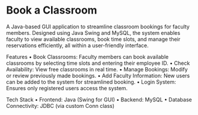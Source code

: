 # Book a Classroom
A Java-based GUI application to streamline classroom bookings for faculty members. Designed using Java Swing and MySQL, the system enables faculty to view available classrooms, book time slots, and manage their reservations efficiently, all within a user-friendly interface.

Features
• Book Classrooms: Faculty members can book available classrooms by selecting time slots and entering their employee ID.
• Check Availability: View free classrooms in real time.
• Manage Bookings: Modify or review previously made bookings.
• Add Faculty Information: New users can be added to the system for streamlined booking.
• Login System: Ensures only registered users access the system.

Tech Stack
• Frontend: Java (Swing for GUI)
• Backend: MySQL
• Database Connectivity: JDBC (via custom Conn class)
